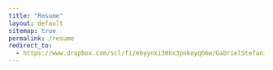 ```yaml
---
title: "Resume"
layout: default
sitemap: true
permalink: /resume
redirect_to:
  - https://www.dropbox.com/scl/fi/e6yynxi30hx3pnkoyqb6w/GabrielStefaniniVicenteResume.pdf?rlkey=ikjpmneq1ry5095jnsg7j1y84&st=arbhx50g&raw=1
---
```

